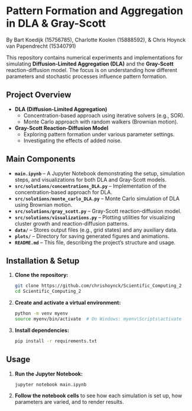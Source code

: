 
# **Pattern Formation and Aggregation in DLA & Gray-Scott**
By Bart Koedijk (15756785), Charlotte Koolen (15888592), & Chris Hoynck van Papendrecht (15340791)

This repository contains numerical experiments and implementations for simulating **Diffusion-Limited Aggregation (DLA)** and the **Gray-Scott** reaction-diffusion model. The focus is on understanding how different parameters and stochastic processes influence pattern formation.

## **Project Overview**
- **DLA (Diffusion-Limited Aggregation)**  
  - Concentration-based approach using iterative solvers (e.g., SOR).  
  - Monte Carlo approach with random walkers (Brownian motion).  
- **Gray-Scott Reaction-Diffusion Model**  
  - Exploring pattern formation under various parameter settings.  
  - Investigating the effects of added noise.

## **Main Components**
- **`main.ipynb`** – A Jupyter Notebook demonstrating the setup, simulation steps, and visualizations for both DLA and Gray-Scott models.
- **`src/solutions/concentrations_DLA.py`** – Implementation of the concentration-based approach for DLA.
- **`src/solutions/monte_carlo_DLA.py`** – Monte Carlo simulation of DLA using Brownian motion.
- **`src/solutions/gray_scott.py`** – Gray-Scott reaction-diffusion model.
- **`src/solutions/visualizations.py`** – Plotting utilities for visualizing cluster growth and reaction-diffusion patterns.
- **`data/`** – Stores output files (e.g., grid states) and any auxiliary data.
- **`plots/`** – Directory for saving generated figures and animations.
- **`README.md`** – This file, describing the project’s structure and usage.

## **Installation & Setup**
1. **Clone the repository:**
   ```bash
   git clone https://github.com/chrishoynck/Scientific_Computing_2
   cd Scientific_Computing_2
   ```
2. **Create and activate a virtual environment:**
   ```bash
   python -m venv myenv
   source myenv/bin/activate  # On Windows: myenv\Scripts\activate
   ```
3. **Install dependencies:**
   ```bash
   pip install -r requirements.txt
   ```

## **Usage**
1. **Run the Jupyter Notebook:**
   ```bash
   jupyter notebook main.ipynb
   ```
2. **Follow the notebook cells** to see how each simulation is set up, how parameters are varied, and to render results.

